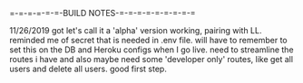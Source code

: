 =-=-=-=-=-=-BUILD NOTES-=-=-=-=-=-=-=-=-=

11/26/2019
got let's call it a 'alpha' version working, pairing with LL.  reminded me of secret that is needed in .env file.  will have to remember to set this on the DB and Heroku configs when I go live.  need to streamline the routes i have and also maybe need some 'developer only' routes, like get all users and delete all users.  good first step.